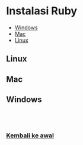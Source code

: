 # Instalasi Ruby

- [Windows](#windows)
- [Mac](#mac)
- [Linux](#linux)

## Linux

## Mac

## Windows

<br>
<br>

### [Kembali ke awal](README.md)